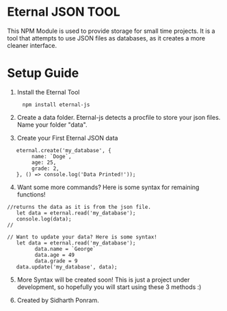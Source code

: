 # Eternal JSON TOOL
This NPM Module is used to provide storage for small time projects. It is a tool that attempts to use JSON files as databases, as it creates a more cleaner interface. 

# Setup Guide

1. Install the Eternal Tool
``` 
     npm install eternal-js
```
2. Create a data folder. Eternal-js detects a procfile to store your json files. Name your folder "data". 

3. Create your First Eternal JSON data
```
   eternal.create('my_database', { 
        name: `Doge`, 
        age: 25, 
        grade: 2, 
   }, () => console.log('Data Printed!'));
```
4. Want some more commands? Here is some syntax for remaining functions! 
```
//returns the data as it is from the json file. 
   let data = eternal.read('my_database'); 
   console.log(data); 
//
```
```
// Want to update your data? Here is some syntax!
   let data = eternal.read('my_database'); 
         data.name = `George` 
         data.age = 49
         data.grade = 9
   data.update('my_database', data); 
```
5. More Syntax will be created soon! This is just a project under development, so hopefully you will start using these 3 methods :)

6. Created by Sidharth Ponram. 

